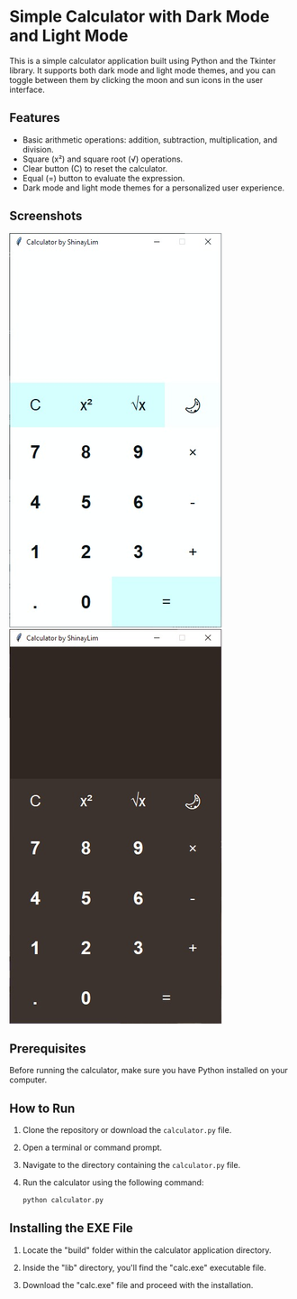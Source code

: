 # Simple Calculator with Dark Mode and Light Mode

This is a simple calculator application built using Python and the Tkinter library. It supports both dark mode and light mode themes, and you can toggle between them by clicking the moon and sun icons in the user interface.

## Features

- Basic arithmetic operations: addition, subtraction, multiplication, and division.
- Square (x²) and square root (√) operations.
- Clear button (C) to reset the calculator.
- Equal (=) button to evaluate the expression.
- Dark mode and light mode themes for a personalized user experience.

## Screenshots

![Calculator Light Mode](calc-light.png)     ![Calculator Dark Mode](calc-dark.png)

## Prerequisites

Before running the calculator, make sure you have Python installed on your computer.

## How to Run

1. Clone the repository or download the `calculator.py` file.

2. Open a terminal or command prompt.

3. Navigate to the directory containing the `calculator.py` file.

4. Run the calculator using the following command:

      ```bash
   python calculator.py

## Installing the EXE File
1. Locate the "build" folder within the calculator application directory.
   
2. Inside the "lib" directory, you'll find the "calc.exe" executable file.
   
3. Download the "calc.exe" file and proceed with the installation.


